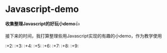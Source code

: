 # Javascript-demo
<b>收集整理Javascript的好玩小demo</b>:+1:
  
  
接下来的时间，我打算整理些用Javascript实现的有趣的小demo，作为教学使用

:+2:
:+3:
:+4:
:+5:
:+6:
:+7:
:+8:
:+9:
